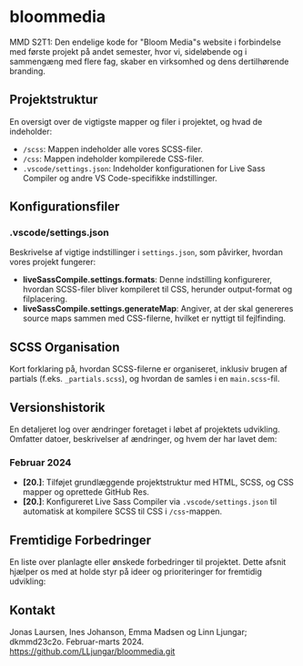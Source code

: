 # bloommedia
MMD S2T1: Den endelige kode for "Bloom Media"s website i forbindelse med første projekt på andet semester, hvor vi, sideløbende og i sammengæng med flere fag, skaber en virksomhed og dens dertilhørende branding. 

## Projektstruktur
En oversigt over de vigtigste mapper og filer i projektet, og hvad de indeholder:

- `/scss`: Mappen indeholder alle vores SCSS-filer.
- `/css`: Mappen indeholder kompilerede CSS-filer.
- `.vscode/settings.json`: Indeholder konfigurationen for Live Sass Compiler og andre VS Code-specifikke indstillinger.

## Konfigurationsfiler

### .vscode/settings.json
Beskrivelse af vigtige indstillinger i `settings.json`, som påvirker, hvordan vores projekt fungerer: 

- **liveSassCompile.settings.formats**: Denne indstilling konfigurerer, hvordan SCSS-filer bliver kompileret til CSS, herunder output-format og filplacering.
- **liveSassCompile.settings.generateMap**: Angiver, at der skal genereres source maps sammen med CSS-filerne, hvilket er nyttigt til fejlfinding.

## SCSS Organisation

Kort forklaring på, hvordan SCSS-filerne er organiseret, inklusiv brugen af partials (f.eks. `_partials.scss`), og hvordan de samles i en `main.scss`-fil.

## Versionshistorik

En detaljeret log over ændringer foretaget i løbet af projektets udvikling. Omfatter datoer, beskrivelser af ændringer, og hvem der har lavet dem: 

### Februar 2024

- **[20.]**: Tilføjet grundlæggende projektstruktur med HTML, SCSS, og CSS mapper og oprettede GitHub Res.
- **[20.]**: Konfigureret Live Sass Compiler via `.vscode/settings.json` til automatisk at kompilere SCSS til CSS i `/css`-mappen.

## Fremtidige Forbedringer

En liste over planlagte eller ønskede forbedringer til projektet. Dette afsnit hjælper os med at holde styr på ideer og prioriteringer for fremtidig udvikling:

## Kontakt

Jonas Laursen, Ines Johanson, Emma Madsen og Linn Ljungar; dkmmd23c2o. Februar-marts 2024. 
https://github.com/LLjungar/bloommedia.git

